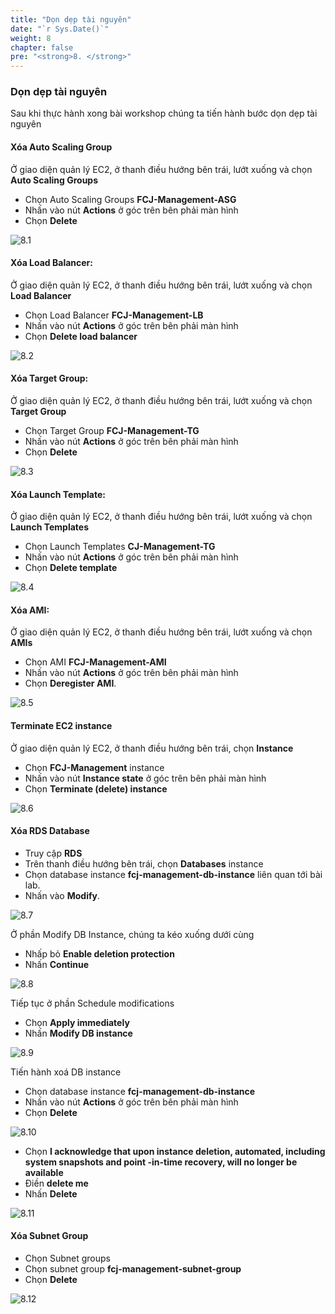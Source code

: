 ```yaml
---
title: "Dọn dẹp tài nguyên"
date: "`r Sys.Date()`"
weight: 8
chapter: false
pre: "<strong>8. </strong>"
---
```


### Dọn dẹp tài nguyên

Sau khi thực hành xong bài workshop chúng ta tiến hành bước dọn dẹp tài nguyên

#### Xóa Auto Scaling Group

Ở giao diện quản lý EC2, ở thanh điều hướng bên trái, lướt xuống và chọn **Auto Scaling Groups**

- Chọn Auto Scaling Groups **FCJ-Management-ASG**
- Nhấn vào nút **Actions** ở góc trên bên phải màn hình
- Chọn **Delete**

![8.1](/images/8-Cleanup/8.1.png)

#### Xóa Load Balancer:

Ở giao diện quản lý EC2, ở thanh điều hướng bên trái, lướt xuống và chọn **Load Balancer**

- Chọn Load Balancer **FCJ-Management-LB**
- Nhấn vào nút **Actions** ở góc trên bên phải màn hình
- Chọn **Delete load balancer**

![8.2](/images/8-Cleanup/8.2.png)

#### Xóa Target Group:

Ở giao diện quản lý EC2, ở thanh điều hướng bên trái, lướt xuống và chọn **Target Group**

- Chọn Target Group **FCJ-Management-TG**
- Nhấn vào nút **Actions** ở góc trên bên phải màn hình
- Chọn **Delete**

![8.3](/images/8-Cleanup/8.3.png)

#### Xóa Launch Template:

Ở giao diện quản lý EC2, ở thanh điều hướng bên trái, lướt xuống và chọn **Launch Templates**

- Chọn Launch Templates **CJ-Management-TG**
- Nhấn vào nút **Actions** ở góc trên bên phải màn hình
- Chọn **Delete template**

![8.4](/images/8-Cleanup/8.4.png)

#### Xóa AMI:

Ở giao diện quản lý EC2, ở thanh điều hướng bên trái, lướt xuống và chọn **AMIs**

- Chọn AMI **FCJ-Management-AMI**
- Nhấn vào nút **Actions** ở góc trên bên phải màn hình
- Chọn **Deregister AMI**.

![8.5](/images/8-Cleanup/8.5.png)

#### Terminate EC2 instance

Ở giao diện quản lý EC2, ở thanh điều hướng bên trái, chọn **Instance**

- Chọn **FCJ-Management** instance
- Nhấn vào nút **Instance state** ở góc trên bên phải màn hình
- Chọn **Terminate (delete) instance**

![8.6](/images/8-Cleanup/8.6.png)

#### Xóa RDS Database

- Truy cập **RDS**
- Trên thanh điều hướng bên trái, chọn **Databases** instance
- Chọn database instance **fcj-management-db-instance** liên quan tới bài lab.
- Nhấn vào **Modify**.

![8.7](/images/8-Cleanup/8.7.png)

Ở phần Modify DB Instance, chúng ta kéo xuống dưới cùng

- Nhấp bỏ **Enable deletion protection**
- Nhấn **Continue**

![8.8](/images/8-Cleanup/8.8.png)

Tiếp tục ở phần Schedule modifications

- Chọn **Apply immediately**
- Nhấn **Modify DB instance**

![8.9](/images/8-Cleanup/8.9.png)

Tiến hành xoá DB instance

- Chọn database instance **fcj-management-db-instance**
- Nhấn vào nút **Actions** ở góc trên bên phải màn hình
- Chọn **Delete**

![8.10](/images/8-Cleanup/8.10.png)

- Chọn **I acknowledge that upon instance deletion, automated, including system snapshots and point -in-time recovery, will no longer be available**
- Điền **delete me**
- Nhấn **Delete**

![8.11](/images/8-Cleanup/8.11.png)

#### Xóa Subnet Group

- Chọn Subnet groups
- Chọn subnet group **fcj-management-subnet-group**
- Chọn **Delete**

![8.12](/images/8-Cleanup/8.12.png)
